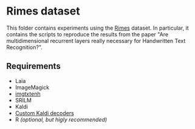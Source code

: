 # Rimes dataset

This folder contains experiments using the [Rimes](http://www.a2ialab.com/doku.php?id=rimes_database:start) dataset. 
In particular, it contains the scripts to reproduce the results from the paper 
"Are multidimensional recurrent layers really necessary for Handwritten Text Recognition?".

## Requirements
- Laia
- ImageMagick
- [imgtxtenh](https://github.com/mauvilsa/imgtxtenh)
- SRILM
- Kaldi
- [Custom Kaldi decoders](https://github.com/jpuigcerver/kaldi-decoders)
- R _(optional, but higly recommended)_
